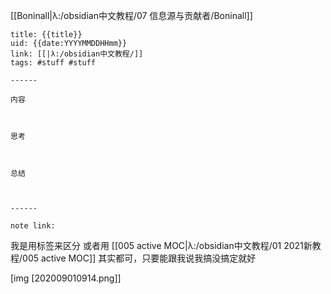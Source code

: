 [[Boninall|λ:/obsidian中文教程/07 信息源与贡献者/Boninall]]
```
title: {{title}}
uid: {{date:YYYYMMDDHHmm}}
link: [[|λ:/obsidian中文教程/]]
tags: #stuff #stuff

------

内容



思考



总结



------

note link:
```

我是用标签来区分
或者用 [[005 active MOC|λ:/obsidian中文教程/01 2021新教程/005 active MOC]]
其实都可，只要能跟我说我搞没搞定就好

[img [202009010914.png]]